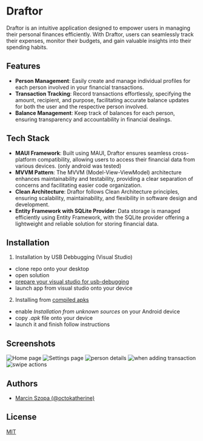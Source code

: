 # Draftor
Draftor is an intuitive application designed to empower users in managing their personal finances efficiently. With Draftor, users can seamlessly track their expenses, monitor their budgets, and gain valuable insights into their spending habits.

## Features
- **Person Management**: Easily create and manage individual profiles for each person involved in your financial transactions.
- **Transaction Tracking**: Record transactions effortlessly, specifying the amount, recipient, and purpose, facilitating accurate balance updates for both the user and the respective person involved.
- **Balance Management**: Keep track of balances for each person, ensuring transparency and accountability in financial dealings.

## Tech Stack
- **MAUI Framework**: Built using MAUI, Draftor ensures seamless cross-platform compatibility, allowing users to access their financial data from various devices. (only android was tested)
- **MVVM Pattern**: The MVVM (Model-View-ViewModel) architecture enhances maintainability and testability, providing a clear separation of concerns and facilitating easier code organization.
- **Clean Architecture**: Draftor follows Clean Architecture principles, ensuring scalability, maintainability, and flexibility in software design and development.
- **Entity Framework with SQLite Provider**: Data storage is managed efficiently using Entity Framework, with the SQLite provider offering a lightweight and reliable solution for storing financial data.


## Installation
1. Installation by USB Debbugging (Visual Studio)
- clone repo onto your desktop
- open solution
- [prepare your visual studio for usb-debugging](https://learn.microsoft.com/en-us/dotnet/maui/android/device/setup?view=net-maui-8.0)
- launch app from visual studio onto your device
2. Installing from [compiled apks](./apks)
- enable *Installation from unknown sources* on your Android device
- copy *.apk* file onto your device
- launch it and finish follow instructions

    
## Screenshots
![Home page](./images/homePage.jpg)
![Settings page](./images/settingsPage.jpg)
![person details](./images/personDetails.jpg)
![when adding transaction](./images/addingTransaction.jpg)
![swipe actions](./images/swipeActions.jpg)


## Authors
- [Marcin Szopa (@octokatherine)](https://github.com/MrD4rkne)


## License
[MIT](./LICENSE.TXT)

